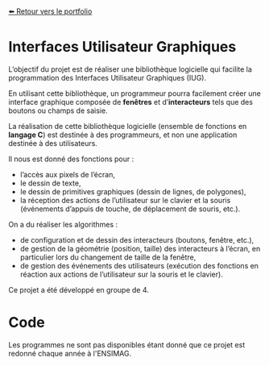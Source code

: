 [:arrow_left: Retour vers le portfolio](https://github.com/ThibaultLanthiez/Portfolio)

# Interfaces Utilisateur Graphiques

L’objectif du projet est de réaliser une bibliothèque logicielle qui facilite la programmation des Interfaces Utilisateur Graphiques (IUG).

En utilisant cette bibliothèque, un programmeur pourra facilement créer une interface graphique composée de **fenêtres** et d’**interacteurs** tels que des boutons ou champs de saisie. 

La réalisation de cette bibliothèque logicielle (ensemble de fonctions en **langage C**) est destinée à des programmeurs, et non une application destinée à des utilisateurs.

Il nous est donné des fonctions pour :
* l’accès aux pixels de l’écran,
* le dessin de texte,
* le dessin de primitives graphiques (dessin de lignes, de polygones),
* la réception des actions de l’utilisateur sur le clavier et la souris (événements d’appuis de touche, de
déplacement de souris, etc.).

On a du réaliser les algorithmes :
* de configuration et de dessin des interacteurs (boutons, fenêtre, etc.),
* de gestion de la géométrie (position, taille) des interacteurs à l’écran, en particulier lors du changement
de taille de la fenêtre,
* de gestion des événements des utilisateurs (exécution des fonctions en réaction aux actions de l’utilisateur
sur la souris et le clavier).

Ce projet a été développé en groupe de 4.  

# Code

Les programmes ne sont pas disponibles étant donné que ce projet est redonné chaque année à l'ENSIMAG.
